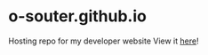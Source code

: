 # o-souter.github.io
Hosting repo for my developer website
View it [here](https://www.oliversouter.com/)!
